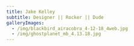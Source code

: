 ```yaml
---
title: Jake Kelley
subtitle: Designer || Rocker || Dude
galleryImages:
  - /img/blackbird_airacobra_4-12-18_4web.jpg
  - /img/ghostplanet_mb_4.13.18.jpg
---
```


